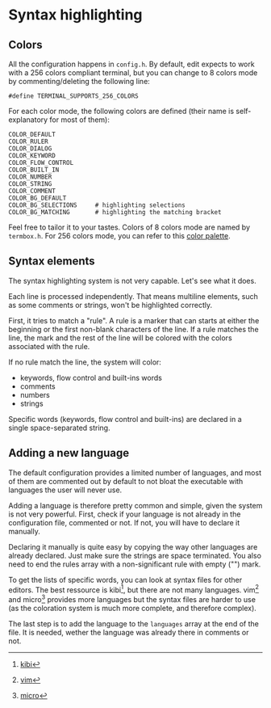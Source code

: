 # Syntax highlighting

## Colors

All the configuration happens in `config.h`. By default, edit expects to work
with a 256 colors compliant terminal, but you can change to 8 colors mode by
commenting/deleting the following line:

    #define TERMINAL_SUPPORTS_256_COLORS

For each color mode, the following colors are defined (their name is
self-explanatory for most of them):

    COLOR_DEFAULT
    COLOR_RULER
    COLOR_DIALOG
    COLOR_KEYWORD
    COLOR_FLOW_CONTROL
    COLOR_BUILT_IN
    COLOR_NUMBER
    COLOR_STRING
    COLOR_COMMENT
    COLOR_BG_DEFAULT
    COLOR_BG_SELECTIONS     # highlighting selections
    COLOR_BG_MATCHING       # highlighting the matching bracket

Feel free to tailor it to your tastes. Colors of 8 colors mode are named by
`termbox.h`. For 256 colors mode, you can refer to this [color palette](TODO).


## Syntax elements

The syntax highlighting system is not very capable. Let's see what it does.

Each line is processed independently. That means multiline elements, such as
some comments or strings, won't be highlighted correctly.

First, it tries to match a "rule". A rule is a marker that can starts at either
the beginning or the first non-blank characters of the line. If a rule matches
the line, the mark and the rest of the line will be colored with the colors
associated with the rule.

If no rule match the line, the system will color:
- keywords, flow control and built-ins words
- comments
- numbers
- strings

Specific words (keywords, flow control and built-ins) are declared in a single
space-separated string.


## Adding a new language

The default configuration provides a limited number of languages, and most of
them are commented out by default to not bloat the executable with languages the
user will never use.

Adding a language is therefore pretty common and simple, given the system is not
very powerful. First, check if your language is not already in the configuration
file, commented or not. If not, you will have to declare it manually.

Declaring it manually is quite easy by copying the way other languages are
already declared. Just make sure the strings are space terminated. You also need
to end the rules array with a non-significant rule with empty ("") mark.

To get the lists of specific words, you can look at syntax files for other
editors. The best ressource is kibi[^1], but there are not many languages.
vim[^2] and micro[^3] provides more languages but the syntax files are harder to
use (as the coloration system is much more complete, and therefore complex).

[^1]: [kibi](https://github.com/ilai-deutel/kibi/tree/master/syntax.d)
[^2]: [vim](https://github.com/vim/vim/tree/master/runtime/syntax)
[^3]: [micro](https://github.com/zyedidia/micro/tree/master/runtime/syntax)

The last step is to add the language to the `languages` array at the end of the
file. It is needed, wether the language was already there in comments or not.
